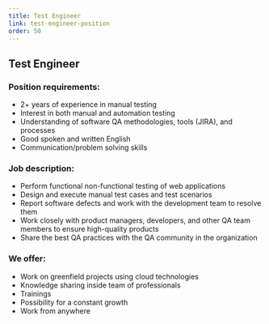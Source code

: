 ```yaml
---
title: Test Engineer
link: test-engineer-position
order: 50
---
```

## Test Engineer

### Position requirements:
* 2+ years of experience in manual testing
* Interest in both manual and automation testing
* Understanding of software QA methodologies, tools (JIRA), and processes
* Good spoken and written English
* Communication/problem solving skills

### Job description:
* Perform functional non-functional testing of web applications
* Design and execute manual test cases and test scenarios
* Report software defects and work with the development team to resolve them
* Work closely with product managers, developers, and other QA team members to ensure high-quality products
* Share the best QA practices with the QA community in the organization

### We offer:
* Work on greenfield projects using cloud technologies
* Knowledge sharing inside team of professionals
* Trainings
* Possibility for a constant growth
* Work from anywhere